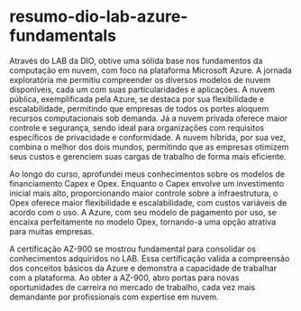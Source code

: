 # resumo-dio-lab-azure-fundamentals

Através do LAB da DIO, obtive uma sólida base nos fundamentos da computação em nuvem, com foco na plataforma Microsoft Azure. A jornada exploratória me permitiu compreender os diversos modelos de nuvem disponíveis, cada um com suas particularidades e aplicações. A nuvem pública, exemplificada pela Azure, se destaca por sua flexibilidade e escalabilidade, permitindo que empresas de todos os portes aloquem recursos computacionais sob demanda. Já a nuvem privada oferece maior controle e segurança, sendo ideal para organizações com requisitos específicos de privacidade e conformidade. A nuvem híbrida, por sua vez, combina o melhor dos dois mundos, permitindo que as empresas otimizem seus custos e gerenciem suas cargas de trabalho de forma mais eficiente.

Ao longo do curso, aprofundei meus conhecimentos sobre os modelos de financiamento Capex e Opex. Enquanto o Capex envolve um investimento inicial mais alto, proporcionando maior controle sobre a infraestrutura, o Opex oferece maior flexibilidade e escalabilidade, com custos variáveis de acordo com o uso. A Azure, com seu modelo de pagamento por uso, se encaixa perfeitamente no modelo Opex, tornando-a uma opção atrativa para muitas empresas.

A certificação AZ-900 se mostrou fundamental para consolidar os conhecimentos adquiridos no LAB. Essa certificação valida a compreensão dos conceitos básicos da Azure e demonstra a capacidade de trabalhar com a plataforma. Ao obter a AZ-900, abro portas para novas oportunidades de carreira no mercado de trabalho, cada vez mais demandante por profissionais com expertise em nuvem.
